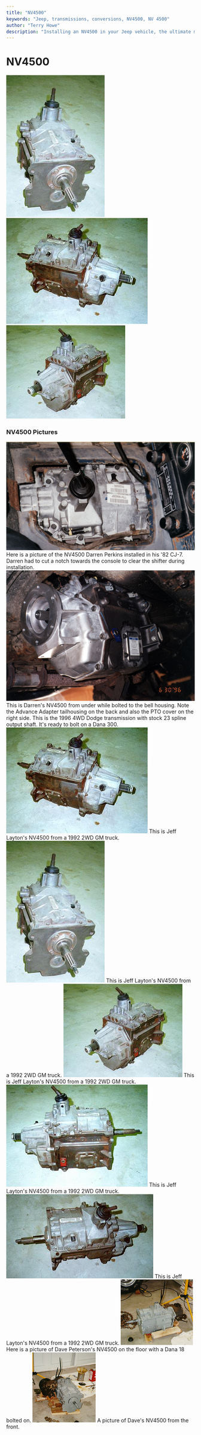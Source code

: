 ```yaml
---
title: "NV4500"
keywords: "Jeep, transmissions, conversions, NV4500, NV 4500"
author: "Terry Howe"
description: "Installing an NV4500 in your Jeep vehicle, the ultimate manual transmission."
---
```

# NV4500

![NV4500 front](../../img/transmission/upgrades/nv4500af.jpg) ![NV4500 side](../../img/transmission/upgrades/nv4500as.jpg) ![NV4500 back](../../img/transmission/upgrades/nv4500ab.jpg)

### NV4500 Pictures

![](../../img/transmission/upgrades/nvint.jpg) Here is a picture of the NV4500 Darren Perkins installed in his '82 CJ-7. Darren had to cut a notch towards the console to clear the shifter during installation. ![](../../img/transmission/upgrades/nvinb.jpg) This is Darren's NV4500 from under while bolted to the bell housing. Note the Advance Adapter tailhousing on the back and also the PTO cover on the right side. This is the 1996 4WD Dodge transmission with stock 23 spline output shaft. It's ready to bolt on a Dana 300\. ![](../../img/transmission/upgrades/nv4500as.jpg) This is Jeff Layton's NV4500 from a 1992 2WD GM truck. ![](../../img/transmission/upgrades/nv4500af.jpg) This is Jeff Layton's NV4500 from a 1992 2WD GM truck. ![](../../img/transmission/upgrades/nv4500ab.jpg) This is Jeff Layton's NV4500 from a 1992 2WD GM truck. ![](../../img/transmission/upgrades/nv4500asp.jpg) This is Jeff Layton's NV4500 from a 1992 2WD GM truck. ![](../../img/transmission/upgrades/nv4500at.jpg) This is Jeff Layton's NV4500 from a 1992 2WD GM truck. ![](../../img/transmission/upgrades/nv4500s.jpg) Here is a picture of Dave Peterson's NV4500 on the floor with a Dana 18 bolted on. ![](../../img/transmission/upgrades/nv4500f.jpg) A picture of Dave's NV4500 from the front.
